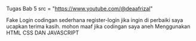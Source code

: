 Tugas Bab 5 src = "https://www.youtube.com/@deaafrizal"

Fake Login
codingan sederhana register-login jika ingin di perbaiki saya ucapkan terima kasih. mohon maaf jika codingan saya aneh Menggunakan HTML CSS DAN JAVASCRIPT
